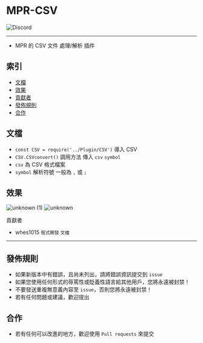 # MPR-CSV
<img alt="Discord" src="https://img.shields.io/discord/926545182407688273">

------

- MPR 的 CSV 文件 處理/解析 插件

## 索引
- [文檔](#文檔)
- [效果](#效果)
- [貢獻者](#貢獻者)
- [發佈規則](#發佈規則)
- [合作](#合作)

## 文檔
- `const CSV = require('../Plugin/CSV')` 導入 CSV
- `CSV.CSVconvert()` 調用方法 傳入 `csv` `symbol`
- `csv` 為 CSV 格式檔案
- `symbol` 解析符號 一般為 `,` 或 `;`

## 效果
![unknown (1)](https://user-images.githubusercontent.com/44525760/164350505-4b475e66-bbb0-4fb6-8b45-08fa7a1b8321.png)
![unknown](https://user-images.githubusercontent.com/44525760/164350511-c0cb4cb5-264e-4e3c-849a-a818e2e82b82.png)

貢獻者
- whes1015 `程式開發` `文檔`

------

## 發佈規則
- 如果新版本中有錯誤，且尚未列出，請將錯誤資訊提交到 ```issue```
- 如果您使用任何形式的辱罵性或貶義性語言給其他用戶，您將永遠被封禁！
- 不要發送重複無意義內容至 ```issue```，否則您將永遠被封禁！
- 若有任何問題或建議，歡迎提出

## 合作
- 若有任何可以改進的地方，歡迎使用 ```Pull requests``` 來提交
